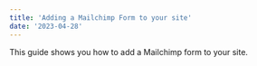```yaml
---
title: 'Adding a Mailchimp Form to your site'
date: '2023-04-28'
---
```


This guide shows you how to add a Mailchimp form to your site.